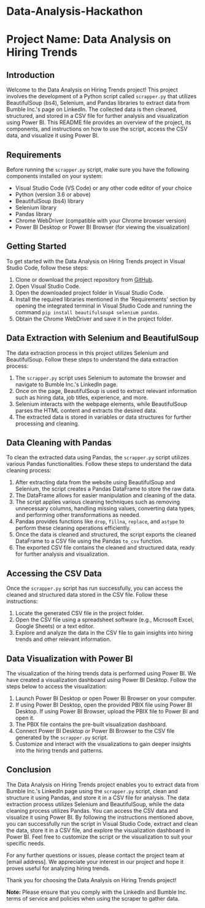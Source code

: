 # Data-Analysis-Hackathon
# Project Name: Data Analysis on Hiring Trends

## Introduction
Welcome to the Data Analysis on Hiring Trends project! This project involves the development of a Python script called `scrapper.py` that utilizes BeautifulSoup (bs4), Selenium, and Pandas libraries to extract data from Bumble Inc.'s page on LinkedIn. The collected data is then cleaned, structured, and stored in a CSV file for further analysis and visualization using Power BI. This README file provides an overview of the project, its components, and instructions on how to use the script, access the CSV data, and visualize it using Power BI.

## Requirements
Before running the `scrapper.py` script, make sure you have the following components installed on your system:
- Visual Studio Code (VS Code) or any other code editor of your choice
- Python (version 3.6 or above)
- BeautifulSoup (bs4) library
- Selenium library
- Pandas library
- Chrome WebDriver (compatible with your Chrome browser version)
- Power BI Desktop or Power BI Browser (for viewing the visualization)

## Getting Started
To get started with the Data Analysis on Hiring Trends project in Visual Studio Code, follow these steps:
1. Clone or download the project repository from [GitHub](https://github.com/your-github-repo).
2. Open Visual Studio Code.
3. Open the downloaded project folder in Visual Studio Code.
4. Install the required libraries mentioned in the 'Requirements' section by opening the integrated terminal in Visual Studio Code and running the command `pip install beautifulsoup4 selenium pandas`.
5. Obtain the Chrome WebDriver and save it in the project folder.

## Data Extraction with Selenium and BeautifulSoup
The data extraction process in this project utilizes Selenium and BeautifulSoup. Follow these steps to understand the data extraction process:
1. The `scrapper.py` script uses Selenium to automate the browser and navigate to Bumble Inc.'s LinkedIn page.
2. Once on the page, BeautifulSoup is used to extract relevant information such as hiring data, job titles, experience, and more.
3. Selenium interacts with the webpage elements, while BeautifulSoup parses the HTML content and extracts the desired data.
4. The extracted data is stored in variables or data structures for further processing and cleaning.

## Data Cleaning with Pandas
To clean the extracted data using Pandas, the `scrapper.py` script utilizes various Pandas functionalities. Follow these steps to understand the data cleaning process:
1. After extracting data from the website using BeautifulSoup and Selenium, the script creates a Pandas DataFrame to store the raw data.
2. The DataFrame allows for easier manipulation and cleaning of the data.
3. The script applies various cleaning techniques such as removing unnecessary columns, handling missing values, converting data types, and performing other transformations as needed.
4. Pandas provides functions like `drop`, `fillna`, `replace`, and `astype` to perform these cleaning operations efficiently.
5. Once the data is cleaned and structured, the script exports the cleaned DataFrame to a CSV file using the Pandas `to_csv` function.
6. The exported CSV file contains the cleaned and structured data, ready for further analysis and visualization.

## Accessing the CSV Data
Once the `scrapper.py` script has run successfully, you can access the cleaned and structured data stored in the CSV file. Follow these instructions:
1. Locate the generated CSV file in the project folder.
2. Open the CSV file using a spreadsheet software (e.g., Microsoft Excel, Google Sheets) or a text editor.
3. Explore and analyze the data in the CSV file to gain insights into hiring trends and other relevant information.

## Data Visualization with Power BI
The visualization of the hiring trends data is performed using Power BI. We have created a visualization dashboard using Power BI Desktop. Follow the steps below to access the visualization:

1. Launch Power BI Desktop or open Power BI Browser on your computer.
2. If using Power BI Desktop, open the provided PBIX file using Power BI Desktop. If using Power BI Browser, upload the PBIX file to Power BI and open it.
3. The PBIX file contains the pre-built visualization dashboard.
4. Connect Power BI Desktop or Power BI Browser to the CSV file generated by the `scrapper.py` script.
5. Customize and interact with the visualizations to gain deeper insights into the hiring trends and patterns.

## Conclusion
The Data Analysis on Hiring Trends project enables you to extract data from Bumble Inc.'s LinkedIn page using the `scrapper.py` script, clean and structure it using Pandas, and store it in a CSV file for analysis. The data extraction process utilizes Selenium and BeautifulSoup, while the data cleaning process utilizes Pandas. You can access the CSV data and visualize it using Power BI. By following the instructions mentioned above, you can successfully run the script in Visual Studio Code, extract and clean the data, store it in a CSV file, and explore the visualization dashboard in Power BI. Feel free to customize the script or the visualization to suit your specific needs.

For any further questions or issues, please contact the project team at [email address]. We appreciate your interest in our project and hope it proves useful for analyzing hiring trends.

Thank you for choosing the Data Analysis on Hiring Trends project!

**Note:** Please ensure that you comply with the LinkedIn and Bumble Inc. terms of service and policies when using the scraper to gather data.
